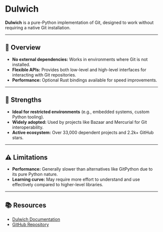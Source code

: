 # Dulwich

**Dulwich** is a pure-Python implementation of Git, designed to work without requiring a native Git installation.

---

## 🚀 Overview

- **No external dependencies:** Works in environments where Git is not installed.
- **Flexible APIs:** Provides both low-level and high-level interfaces for interacting with Git repositories.
- **Performance:** Optional Rust bindings available for speed improvements.

---

## 🌟 Strengths

- **Ideal for restricted environments** (e.g., embedded systems, custom Python tooling).
- **Widely adopted:** Used by projects like Bazaar and Mercurial for Git interoperability.
- **Active ecosystem:** Over 33,000 dependent projects and 2.2k+ GitHub stars.

---

## ⚠️ Limitations

- **Performance:** Generally slower than alternatives like GitPython due to its pure Python nature.
- **Learning curve:** May require more effort to understand and use effectively compared to higher-level libraries.

---

## 📚 Resources

- [Dulwich Documentation](https://www.dulwich.io/docs/)
- [GitHub Repository](https://github.com/dulwich/dulwich)

